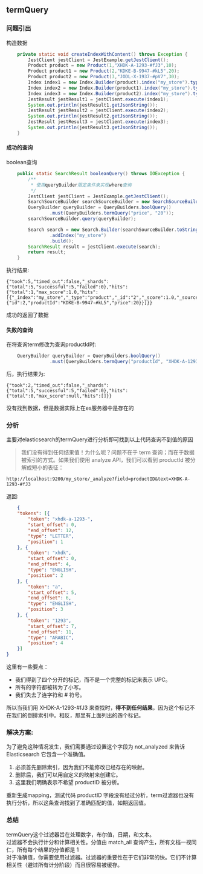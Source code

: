 ## termQuery
### 问题引出
构造数据
```java
    private static void createIndexWithContent() throws Exception {
		JestClient jestClient = JestExample.getJestClient();
		Product product = new Product(1,"XHDK-A-1293-#fJ3",10);
		Product product1 = new Product(2,"KDKE-B-9947-#kL5",20);
		Product product2 = new Product(3,"JODL-X-1937-#pV7",30);
		Index index1 = new Index.Builder(product).index("my_store").type("product").build();
		Index index2 = new Index.Builder(product1).index("my_store").type("product").build();
		Index index3 = new Index.Builder(product2).index("my_store").type("product").build();
		JestResult jestResult1 = jestClient.execute(index1);
		System.out.println(jestResult1.getJsonString());
		JestResult jestResult2 = jestClient.execute(index2);
		System.out.println(jestResult2.getJsonString());
		JestResult jestResult3 = jestClient.execute(index3);
		System.out.println(jestResult3.getJsonString());
	}
```
#### 成功的查询
boolean查询
```java
    public static SearchResult booleanQuery() throws IOException {
		/**
		 * 使用queryBuilder限定条件来实现where查询
		 */
		JestClient jestClient = JestExample.getJestClient();
		SearchSourceBuilder searchSourceBuilder = new SearchSourceBuilder();
		QueryBuilder queryBuilder = QueryBuilders.boolQuery()
				.must(QueryBuilders.termQuery("price", "20"));
		searchSourceBuilder.query(queryBuilder);

		Search search = new Search.Builder(searchSourceBuilder.toString())
				.addIndex("my_store")
				.build();
		SearchResult result = jestClient.execute(search);
		return result;
	}
```
执行结果:
```
{"took":5,"timed_out":false,"_shards":{"total":5,"successful":5,"failed":0},"hits":{"total":1,"max_score":1.0,"hits":[{"_index":"my_store","_type":"product","_id":"2","_score":1.0,"_source":{"id":2,"productId":"KDKE-B-9947-#kL5","price":20}}]}}
```
成功的返回了数据
#### 失败的查询
在将查询term修改为查询productId时:
```java
	QueryBuilder queryBuilder = QueryBuilders.boolQuery()
				.must(QueryBuilders.termQuery("productId", "XHDK-A-1293-#fJ3"));
```
后，执行结果为:
```
{"took":2,"timed_out":false,"_shards":{"total":5,"successful":5,"failed":0},"hits":{"total":0,"max_score":null,"hits":[]}}
```
没有找到数据，但是数据实际上在es服务器中是存在的
### 分析
主要对elasticsearch的termQuery进行分析即可找到以上代码查询不到值的原因

> 我们没有得到任何结果值！为什么呢？问题不在于 term 查询；而在于数据被索引的方式。如果我们使用 analyze API，我们可以看到 productId 被分解成短小的表征：

```
http://localhost:9200/my_store/_analyze?field=productID&text=XHDK-A-1293-#fJ3
```
返回:
```json
    {
	"tokens": [{
		"token": "xhdk-a-1293-",
		"start_offset": 0,
		"end_offset": 12,
		"type": "LETTER",
		"position": 1
	}, {
		"token": "xhdk",
		"start_offset": 0,
		"end_offset": 4,
		"type": "ENGLISH",
		"position": 2
	}, {
		"token": "a",
		"start_offset": 5,
		"end_offset": 6,
		"type": "ENGLISH",
		"position": 3
	}, {
		"token": "1293",
		"start_offset": 7,
		"end_offset": 11,
		"type": "ARABIC",
		"position": 4
	}]
}
```
这里有一些要点：
- 我们得到了四个分开的标记，而不是一个完整的标记来表示 UPC。
- 所有的字符都被转为了小写。
- 我们失去了连字符和 # 符号。

所以当我们用 XHDK-A-1293-#fJ3 来查找时，**得不到任何结果**，因为这个标记不在我们的倒排索引中。相反，那里有上面列出的四个标记。

### 解决方案:
为了避免这种情况发生，我们需要通过设置这个字段为 not_analyzed 来告诉 Elasticsearch 它包含一个准确值。

1. 必须首先删除索引，因为我们不能修改已经存在的映射。
2. 删除后，我们可以用自定义的映射来创建它。
3. 这里我们明确表示不希望 productID 被分析。

重新生成mapping，测试代码
productID 字段没有经过分析，term过滤器也没有执行分析，所以这条查询找到了准确匹配的值，如期返回值。

### 总结
termQuery这个过滤器旨在处理数字，布尔值，日期，和文本。<br/>
过滤器不会执行计分和计算相关性。分值由 match_all 查询产生，所有文档一视同仁，所有每个结果的分值都是 1<br/>
对于准确值，你需要使用过滤器。过滤器的重要性在于它们非常的快。它们不计算相关性（避过所有计分阶段）而且很容易被缓存。



